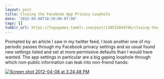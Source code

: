 ```yaml
---
layout: post
title: Closing the Facebook App Privacy Loophole
date: '2012-04-08T18:38:06-07:00'
tags: []
tumblr_url: https://fugugames.tumblr.com/post/110515844746/closing-the-facebook-app-privacy-loophole
---
```

Prompted by an article I saw in my twitter feed, I took another one of my periodic passes through my Facebook privacy settings and as usual found new settings listed and set at more permissive defaults than I would have wanted. The app settings in particular are a big gaping loophole through which non-public information can leak into non-friend hands:

[![](http://itshardtofondlepenguins.com/wp-content/uploads/2012/04/Screen-shot-2012-04-08-at-3.24.48-PM.png "Screen shot 2012-04-08 at 3.24.48 PM")](http://itshardtofondlepenguins.com/wp-content/uploads/2012/04/Screen-shot-2012-04-08-at-3.24.48-PM.png)

